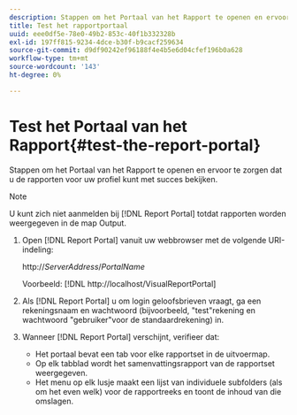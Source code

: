 ```yaml
---
description: Stappen om het Portaal van het Rapport te openen en ervoor te zorgen dat u de rapporten voor uw profiel kunt met succes bekijken.
title: Test het rapportportaal
uuid: eee0df5e-78e0-49b2-853c-40f1b332328b
exl-id: 197ff815-9234-4dce-b30f-b9cacf259634
source-git-commit: d9df90242ef96188f4e4b5e6d04cfef196b0a628
workflow-type: tm+mt
source-wordcount: '143'
ht-degree: 0%

---
```


# Test het Portaal van het Rapport{#test-the-report-portal}

Stappen om het Portaal van het Rapport te openen en ervoor te zorgen dat u de rapporten voor uw profiel kunt met succes bekijken.

>[!NOTE]
>
>U kunt zich niet aanmelden bij [!DNL Report Portal] totdat rapporten worden weergegeven in de map Output.

1. Open [!DNL Report Portal] vanuit uw webbrowser met de volgende URI-indeling:

   http://*ServerAddress*/*PortalName*

   Voorbeeld: [!DNL http://localhost/VisualReportPortal]

1. Als [!DNL Report Portal] u om login geloofsbrieven vraagt, ga een rekeningsnaam en wachtwoord (bijvoorbeeld, &quot;test&quot;rekening en wachtwoord &quot;gebruiker&quot;voor de standaardrekening) in.
1. Wanneer [!DNL Report Portal] verschijnt, verifieer dat:

   * Het portaal bevat een tab voor elke rapportset in de uitvoermap.
   * Op elk tabblad wordt het samenvattingsrapport van de rapportset weergegeven.
   * Het menu op elk lusje maakt een lijst van individuele subfolders (als om het even welk) voor de rapportreeks en toont de inhoud van die omslagen.
